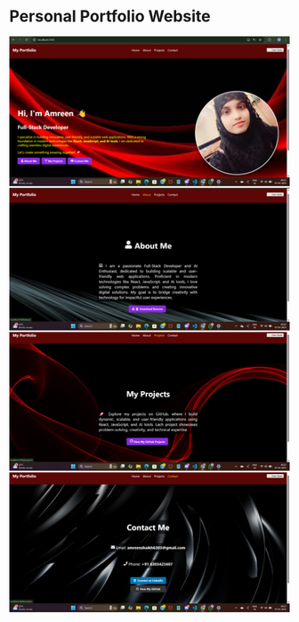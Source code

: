 # Personal Portfolio Website

![](Results/res-1.png)
![](Results/res-2.png)
![](Results/res-3.png)
![](Results/res-4.png)


